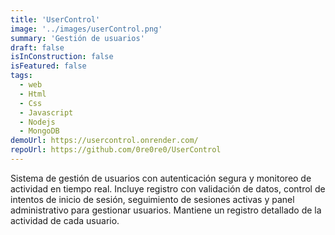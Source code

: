 ```yaml
---
title: 'UserControl'
image: '../images/userControl.png'
summary: 'Gestión de usuarios'
draft: false
isInConstruction: false
isFeatured: false
tags:
  - web
  - Html
  - Css
  - Javascript
  - Nodejs
  - MongoDB
demoUrl: https://usercontrol.onrender.com/
repoUrl: https://github.com/0re0re0/UserControl
---
```


Sistema de gestión de usuarios con autenticación segura y monitoreo de actividad en tiempo real. Incluye registro con validación de datos, control de intentos de inicio de sesión, seguimiento de sesiones activas y panel administrativo para gestionar usuarios. Mantiene un registro detallado de la actividad de cada usuario.
